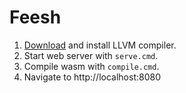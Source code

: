 # Feesh

1. [Download](http://releases.llvm.org/download.html) and install LLVM compiler.
2. Start web server with `serve.cmd`.
3. Compile wasm with `compile.cmd`.
4. Navigate to http://localhost:8080
